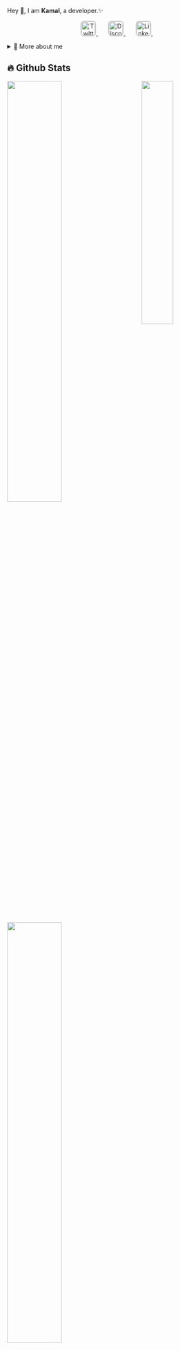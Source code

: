<p>
  
Hey 👋, I am **Kamal**, a developer.✨

<p align="center">
  &#8287;&#8287;&#8287;&#8287;&#8287;
  <a href="https://x.com/Kamal__Dev">
    <img width="32px" alt="Twitter/X" title="Twitter/X" 
         src="https://i.pinimg.com/564x/a3/92/59/a3925952fa117602db14aadf218594ac.jpg"
         style="border-radius: 8px; border: 2px solid #ccc;"/>
  </a>
  &#8287;&#8287;&#8287;&#8287;&#8287;
  <a href="https://discordapp.com/users/phantom_here">
    <img width="32px" alt="Discord" title="Discord" 
         src="https://i.pinimg.com/736x/ee/f4/c8/eef4c8ffb90b74df817b058b2c1e7749.jpg"
         style="border-radius: 8px; border: 2px solid #ccc;"/>
  </a>
  &#8287;&#8287;&#8287;&#8287;&#8287;
  <a href="https://www.linkedin.com/in/kamal12">
    <img width="32px" alt="Linkedin" title="Linkedin" 
         src="https://i.pinimg.com/564x/2c/5c/51/2c5c51d0291b22c10650a5f200d2cfb3.jpg"
         style="border-radius: 8px; border: 2px solid #ccc;"/>
  </a>
  &#8287;&#8287;&#8287;&#8287;&#8287;
</p>

<div>
<details>
  <summary>🧑 More about me </summary>

- 🔭 I’m currently on a journey to build **great** things

- 🌱 I’m currently learning **everything** 🤓

- 🤝 I’m looking for help with **finding projects to contribute to!**

- 💬 Ask me about **open source, web development, and DSA**

- 📫 Reach me out at **Kamalnayan403@gmail.com**

</details>
  
</p>

## 🔥 Github Stats

<img align="right" width="38%" src="https://i.pinimg.com/564x/ea/b1/4b/eab14bc8f56036fb265dd30668a832b6.jpg"/>

  <a href="https://github.com/KAMAL-02"><img width="50%" src="https://github-readme-stats.vercel.app/api?username=KAMAL-02&cache_seconds=1800&theme=radical&title_color=ff3068?"></a>
  <a href="https://github.com/KAMAL-02"><img width="50%" src="http://github-readme-streak-stats.herokuapp.com/?user=KAMAL-02&cache_seconds=1800&theme=radical&date_format=M%20j%5B%2C%20Y%5D&ring=ff3068&fire=ff3068&sideNums=ff3068"></a>
  <a href="https://github.com/KAMAL-02"><img width="50%" src="https://github-readme-stats.vercel.app/api/top-langs?username=KAMAL-02&cache_seconds=1800&show_icons=true&locale=en&layout=compact&theme=radical&title_color=ff3068?"></a>

## 📘 My few projects

<p align="left">
    <a href="https://github.com/KAMAL-02/Pages"><img width="25%" src="https://denvercoder1-github-readme-stats.vercel.app/api/pin/?username=KAMAL-02&repo=Pages&hide_border=true&bg_color=1F222E&title_color=F85D7F&icon_color=F8D866&theme=react&show_icons=false" alt="readme-typing-svg"></a>
  <a href="https://github.com/KAMAL-02/Codehub"><img width="25%" src="https://denvercoder1-github-readme-stats.vercel.app/api/pin?username=KAMAL-02&repo=Codehub&theme=react&bg_color=1F222E&title_color=F85D7F&icon_color=F8D866&hide_border=true&show_icons=false" alt="custom-icon-badges"></a>
  <a href="https://github.com/KAMAL-02/Ellipsis"><img width="25%" src="https://denvercoder1-github-readme-stats.vercel.app/api/pin?username=KAMAL-02&repo=Ellipsis&theme=react&bg_color=1F222E&title_color=F85D7F&icon_color=F8D866&hide_border=true&show_icons=false" alt="custom-icon-badges"></a>
  <a href="https://github.com/KAMAL-02/LinkUp"><img width="25%" src="https://denvercoder1-github-readme-stats.vercel.app/api/pin?username=KAMAL-02&repo=LinkUp&theme=react&bg_color=1F222E&title_color=F85D7F&icon_color=F8D866&hide_border=true&show_icons=false" alt="custom-icon-badges"></a>
</p>

<p align="left">
  <a href="https://github.com/KAMAL-02?tab=repositories&sort="><img alt="All Repositories" title="All Repositories" src="https://custom-icon-badges.herokuapp.com/badge/-All%20Repos-2962FF?style=for-the-badge&logoColor=white&logo=repo"/></a>
</p>

## 🌟Skills

[![My Skills](https://skillicons.dev/icons?i=ts,js,html,css,tailwindcss,bootstrap,python,cpp,c,java,nodejs,next,react,express,cloudflare,prisma,mysql,postgresql,mongodb,docker,git,github,)](https://skillicons.dev)
